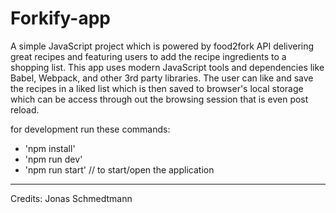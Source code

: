 # Forkify-app
A simple JavaScript project which is powered by food2fork API delivering great recipes and featuring users to add the recipe ingredients to a shopping list. This app uses modern JavaScript tools and dependencies like Babel, Webpack, and other 3rd party libraries. The user can like and save the recipes in a liked list which is then saved to browser's local storage which can be access through out the browsing session that is even post reload.


for development run these commands:
- 'npm install'
- 'npm run dev'
- 'npm run start'   // to start/open the application


---------------------------
Credits: Jonas Schmedtmann
